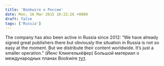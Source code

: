 ```yaml
---
title: 'Bookwire о России'
date: Mon, 16 Mar 2015 10:22:26 +0000
draft: false
tags: ['Russia']
---
```


The company has also been active in Russia since 2012: “We have already signed great publishers there but obviously the situation in Russia is not so easy at the moment. But we distribute their content worldwide. It’s just a smaller operation.” (Йенс Клингельхёфер) Большой материал о международных планах Bookwire [тут](http://publishingperspectives.com/2015/03/ebook-distributor-bookwires-plans-for-global-domination/).